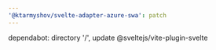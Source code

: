 ```yaml
---
'@ktarmyshov/svelte-adapter-azure-swa': patch
---
```


dependabot: directory '/', update @sveltejs/vite-plugin-svelte
